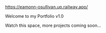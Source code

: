https://eamonn-osullivan.up.railway.app/

Welcome to my Portfolio v1.0

Watch this space, more projects coming soon... 

